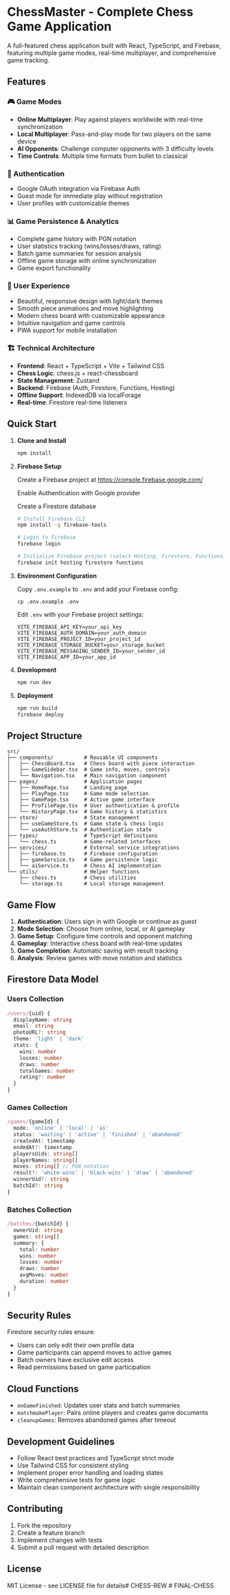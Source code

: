 # ChessMaster - Complete Chess Game Application

A full-featured chess application built with React, TypeScript, and Firebase, featuring multiple game modes, real-time multiplayer, and comprehensive game tracking.

## Features

### 🎮 Game Modes
- **Online Multiplayer**: Play against players worldwide with real-time synchronization
- **Local Multiplayer**: Pass-and-play mode for two players on the same device  
- **AI Opponents**: Challenge computer opponents with 3 difficulty levels
- **Time Controls**: Multiple time formats from bullet to classical

### 🔐 Authentication
- Google OAuth integration via Firebase Auth
- Guest mode for immediate play without registration
- User profiles with customizable themes

### 📊 Game Persistence & Analytics
- Complete game history with PGN notation
- User statistics tracking (wins/losses/draws, rating)
- Batch game summaries for session analysis
- Offline game storage with online synchronization
- Game export functionality

### 🎨 User Experience
- Beautiful, responsive design with light/dark themes
- Smooth piece animations and move highlighting
- Modern chess board with customizable appearance
- Intuitive navigation and game controls
- PWA support for mobile installation

### 🏗️ Technical Architecture
- **Frontend**: React + TypeScript + Vite + Tailwind CSS
- **Chess Logic**: chess.js + react-chessboard
- **State Management**: Zustand
- **Backend**: Firebase (Auth, Firestore, Functions, Hosting)
- **Offline Support**: IndexedDB via localForage
- **Real-time**: Firestore real-time listeners

## Quick Start

1. **Clone and Install**
   ```bash
   npm install
   ```

2. **Firebase Setup**
   
   Create a Firebase project at https://console.firebase.google.com/
   
   Enable Authentication with Google provider
   
   Create a Firestore database
   
   ```bash
   # Install Firebase CLI
   npm install -g firebase-tools
   
   # Login to Firebase
   firebase login
   
   # Initialize Firebase project (select Hosting, Firestore, Functions)
   firebase init hosting firestore functions
   ```

3. **Environment Configuration**
   
   Copy `.env.example` to `.env` and add your Firebase config:
   
   ```env
   cp .env.example .env
   ```
   
   Edit `.env` with your Firebase project settings:
   ```env
   VITE_FIREBASE_API_KEY=your_api_key
   VITE_FIREBASE_AUTH_DOMAIN=your_auth_domain
   VITE_FIREBASE_PROJECT_ID=your_project_id
   VITE_FIREBASE_STORAGE_BUCKET=your_storage_bucket
   VITE_FIREBASE_MESSAGING_SENDER_ID=your_sender_id
   VITE_FIREBASE_APP_ID=your_app_id
   ```

4. **Development**
   ```bash
   npm run dev
   ```

5. **Deployment**
   ```bash
   npm run build
   firebase deploy
   ```

## Project Structure

```
src/
├── components/          # Reusable UI components
│   ├── ChessBoard.tsx   # Chess board with piece interaction
│   ├── GameSidebar.tsx  # Game info, moves, controls
│   └── Navigation.tsx   # Main navigation component
├── pages/               # Application pages
│   ├── HomePage.tsx     # Landing page
│   ├── PlayPage.tsx     # Game mode selection
│   ├── GamePage.tsx     # Active game interface
│   ├── ProfilePage.tsx  # User authentication & profile
│   └── HistoryPage.tsx  # Game history & statistics
├── store/               # State management
│   ├── useGameStore.ts  # Game state & chess logic
│   └── useAuthStore.ts  # Authentication state
├── types/               # TypeScript definitions
│   └── chess.ts         # Game-related interfaces
├── services/            # External service integrations
│   ├── firebase.ts      # Firebase configuration
│   ├── gameService.ts   # Game persistence logic
│   └── aiService.ts     # Chess AI implementation
└── utils/               # Helper functions
    ├── chess.ts         # Chess utilities
    └── storage.ts       # Local storage management
```

## Game Flow

1. **Authentication**: Users sign in with Google or continue as guest
2. **Mode Selection**: Choose from online, local, or AI gameplay
3. **Game Setup**: Configure time controls and opponent matching
4. **Gameplay**: Interactive chess board with real-time updates
5. **Game Completion**: Automatic saving with result tracking
6. **Analysis**: Review games with move notation and statistics

## Firestore Data Model

### Users Collection
```typescript
/users/{uid} {
  displayName: string
  email: string
  photoURL?: string
  theme: 'light' | 'dark'
  stats: {
    wins: number
    losses: number
    draws: number
    totalGames: number
    rating?: number
  }
}
```

### Games Collection  
```typescript
/games/{gameId} {
  mode: 'online' | 'local' | 'ai'
  status: 'waiting' | 'active' | 'finished' | 'abandoned'
  createdAt: timestamp
  endedAt?: timestamp
  playersUids: string[]
  playerNames: string[]
  moves: string[] // PGN notation
  result?: 'white-wins' | 'black-wins' | 'draw' | 'abandoned'
  winnerUid?: string
  batchId?: string
}
```

### Batches Collection
```typescript
/batches/{batchId} {
  ownerUid: string
  games: string[]
  summary: {
    total: number
    wins: number
    losses: number
    draws: number
    avgMoves: number
    duration: number
  }
}
```

## Security Rules

Firestore security rules ensure:
- Users can only edit their own profile data
- Game participants can append moves to active games
- Batch owners have exclusive edit access
- Read permissions based on game participation

## Cloud Functions

- `onGameFinished`: Updates user stats and batch summaries
- `matchmakePlayer`: Pairs online players and creates game documents
- `cleanupGames`: Removes abandoned games after timeout

## Development Guidelines

- Follow React best practices and TypeScript strict mode
- Use Tailwind CSS for consistent styling
- Implement proper error handling and loading states  
- Write comprehensive tests for game logic
- Maintain clean component architecture with single responsibility

## Contributing

1. Fork the repository
2. Create a feature branch
3. Implement changes with tests
4. Submit a pull request with detailed description

## License

MIT License - see LICENSE file for details#   C H E S S - R E W  
 #   F I N A L - C H E S S  
 